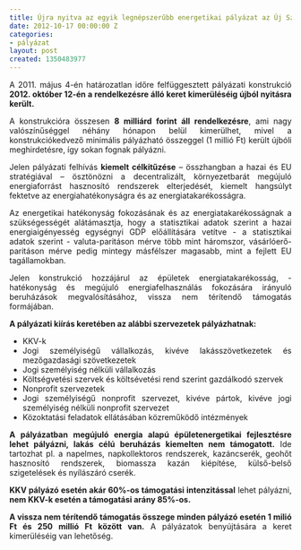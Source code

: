 ```yaml
---
title: Újra nyitva az egyik legnépszerűbb energetikai pályázat az Új Széchenyi Tervben
date: 2012-10-17 00:00:00 Z
categories:
- pályázat
layout: post
created: 1350483977
---
```


<p style="text-align: justify;">A 2011. május 4-én határozatlan időre felfüggesztett pályázati konstrukció <strong>2012. október 12-én a rendelkezésre álló keret kimerüléséig újból nyitásra került.</strong></p><p style="text-align: justify;">A konstrukcióra összesen <strong>8 milliárd forint áll rendelkezésre</strong>, ami nagy valószínűséggel néhány hónapon belül kimerülhet, mivel a konstrukciókedvező minimális pályázható összeggel (1 millió Ft) került újbóli meghirdetésre, így sokan fognak pályázni.</p><p style="text-align: justify;">Jelen pályázati felhívás <strong>kiemelt célkitűzése</strong> – összhangban a hazai és EU stratégiával – ösztönözni a decentralizált, környezetbarát megújuló energiaforrást hasznosító rendszerek elterjedését, kiemelt hangsúlyt fektetve az energiahatékonyságra és az energiatakarékosságra.&nbsp;</p><p style="text-align: justify;">Az energetikai hatékonyság fokozásának és az energiatakarékosságnak a szükségességét alátámasztja, hogy a statisztikai adatok szerint a hazai energiaigényesség egységnyi GDP előállítására vetítve - a statisztikai adatok szerint - valuta-paritáson mérve több mint háromszor, vásárlóerő-paritáson mérve pedig mintegy másfélszer magasabb, mint a fejlett EU tagállamokban.</p><p style="text-align: justify;">Jelen konstrukció hozzájárul az épületek energiatakarékosság, - hatékonyság és megújuló energiafelhasználás fokozására irányuló beruházások megvalósításához, vissza nem térítendő támogatás formájában.</p><p style="text-align: justify;"><strong>A pályázati kiírás keretében az alábbi szervezetek pályázhatnak:</strong></p><ul style="text-align: justify;"><li>KKV-k</li><li>Jogi személyiségű vállalkozás, kivéve lakásszövetkezetek és mezőgazdasági szövetkezetek</li><li>Jogi személyiség nélküli vállalkozás</li><li>Költségvetési szervek és költsévetési rend szerint gazdálkodó szervek</li><li>Nonprofit szervezetek</li><li>Jogi személyiségű nonprofit szervezet, kivéve pártok, kivéve jogi személyiség nélküli nonprofit szervezet</li><li>Közoktatási feladatok ellátásában közreműködő intézmények</li></ul><p style="text-align: justify;"><strong>A pályázatban megújuló energia alapú épületenergetikai fejlesztésre lehet pályázni, lakás célú beruházás kiemelten nem támogatott.</strong> Ide tartozhat pl. a napelmes, napkollektoros rendszerek, kazáncserék, geohőt hasznosító rendszerek, biomassza kazán kiépítése, külső-belső szigetelések és nyílászáró cserék.</p><p style="text-align: justify;"><strong>KKV pályázó esetén akár 60%-os támogatási intenzitással</strong> lehet pályázni, <strong>nem KKV-k esetén a támogatási arány 85%-os.</strong></p><p style="text-align: justify;"><strong>A vissza nem térítendő támogatás összege minden pályázó esetén 1 milió Ft és 250 millió Ft között van.</strong> A pályázatok benyújtására a keret kimerüléséig van lehetőség.</p>
